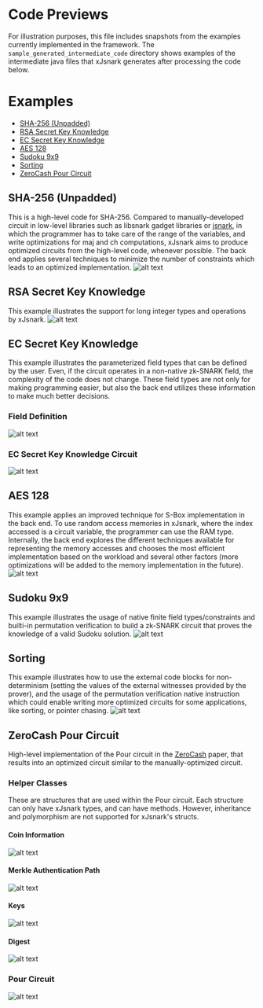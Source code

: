 # Code Previews

For illustration purposes, this file includes snapshots from the examples currently implemented in the framework. The ``sample_generated_intermediate_code`` directory shows examples of the intermediate java files that xJsnark generates after processing the code below.

# Examples
- [SHA-256 (Unpadded)](https://github.com/akosba/xjsnark/tree/master/code_previews/README.md#sha-256-unpadded)
- [RSA Secret Key Knowledge](https://github.com/akosba/xjsnark/tree/master/code_previews/README.md#rsa-secret-key-knowledge)
- [EC Secret Key Knowledge](https://github.com/akosba/xjsnark/tree/master/code_previews/README.md#ec-secret-key-knowledge)
- [AES 128](https://github.com/akosba/xjsnark/tree/master/code_previews/README.md#aes-128)
- [Sudoku 9x9](https://github.com/akosba/xjsnark/tree/master/code_previews#sudoku-9x9)
- [Sorting](https://github.com/akosba/xjsnark/tree/master/code_previews/README.md#sorting)
- [ZeroCash Pour Circuit](https://github.com/akosba/xjsnark/tree/master/code_previews/README.md#zerocash-pour-circuit)

## SHA-256 (Unpadded)
This is a high-level code for SHA-256. Compared to manually-developed circuit in low-level libraries such as libsnark gadget libraries or [jsnark](https://github.com/akosba/jsnark/blob/d12b6d93a0ec1760ffe34b7f36e4fb4d8562ca93/JsnarkCircuitBuilder/src/examples/gadgets/hash/SHA256Gadget.java), in which the programmer has to take care of the range of the variables, and write optimizations for maj and ch computations, xJsnark aims to produce optimized circuits from the high-level code, whenever possible. The back end applies several techniques to minimize the number of constraints which leads to an optimized implementation.
![alt text](examples_snapshots/SHA256.png)
## RSA Secret Key Knowledge
This example illustrates the support for long integer types and operations by xJsnark.
![alt text](examples_snapshots/RSA_Secret_Key_Knowledge.png)
## EC Secret Key Knowledge
This example illustrates the parameterized field types that can be defined by the user. Even, if the circuit operates in a non-native zk-SNARK field, the complexity of the code does not change. These field types are not only for making programming easier, but also the back end utilizes these information to make much better decisions.
### Field Definition
![alt text](examples_snapshots/FieldDefTable_EC.png)
### EC Secret Key Knowledge Circuit
![alt text](examples_snapshots/EC_Secret_Key_Knowledge.png)
## AES 128
This example applies an improved technique for S-Box implementation in the back end. To use random access memories in xJsnark, where the index accessed is a circuit variable, the programmer can use the RAM type. Internally, the back end explores the different techniques available for representing the memory accesses and chooses the most efficient implementation based on the workload and several other factors (more optimizations will be added to the memory implementation in the future).
![alt text](examples_snapshots/AES128.png)
## Sudoku 9x9
This example illustrates the usage of native finite field types/constraints and builti-in permutation verification to build a zk-SNARK circuit that proves the knowledge of a valid Sudoku solution.
![alt text](examples_snapshots/sudoku9x9.png)
## Sorting
 This example illustrates how to use the external code blocks for non-determinism (setting the values of the external witnesses provided by the prover), and the usage of the permutation verification native instruction which could enable writing more optimized circuits for some applications, like sorting, or pointer chasing.
![alt text](examples_snapshots/sorting.png)
## ZeroCash Pour Circuit
High-level implementation of the Pour circuit in the [ZeroCash](http://zerocash-project.org/media/pdf/zerocash-extended-20140518.pdf) paper, that results into an optimized circuit similar to the manually-optimized circuit.

### Helper Classes
These are structures that are used within the Pour circuit. Each structure can only have xJsnark types, and can have methods. However, inheritance and polymorphism are not supported for xJsnark's structs.
#### Coin Information
![alt text](examples_snapshots/zerocash_coin.png)
#### Merkle Authentication Path
![alt text](examples_snapshots/zerocash_merkle_auth_path.png)
#### Keys
![alt text](examples_snapshots/zerocash_keys.png)
#### Digest
![alt text](examples_snapshots/zerocash_digest.png)
### Pour Circuit
![alt text](examples_snapshots/zerocash_pour.png)
